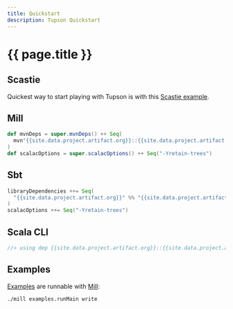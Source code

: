 ```yaml
---
title: Quickstart
description: Tupson Quickstart
---
```


# {{ page.title }}

## Scastie

Quickest way to start playing with Tupson is with this [Scastie example](https://scastie.scala-lang.org/KQfj7lUST0i2Iz4lZOEwOQ).

## Mill

```scala
def mvnDeps = super.mvnDeps() ++ Seq(
  mvn"{{site.data.project.artifact.org}}::{{site.data.project.artifact.name}}:{{site.data.project.artifact.version}}"
)
def scalacOptions = super.scalacOptions() ++ Seq("-Yretain-trees")
```

## Sbt

```scala
libraryDependencies ++= Seq(
  "{{site.data.project.artifact.org}}" %% "{{site.data.project.artifact.name}}" % "{{site.data.project.artifact.version}}"
)
scalacOptions ++= Seq("-Yretain-trees")
```

## Scala CLI

```scala
//> using dep {{site.data.project.artifact.org}}::{{site.data.project.artifact.name}}:{{site.data.project.artifact.version}}
```

## Examples

[Examples](${Consts.GhSourcesUrl}/examples/src/main/scala) are runnable with [Mill](https://com-lihaoyi.github.io/mill/mill/Intro_to_Mill.html):

```sh
./mill examples.runMain write
```
